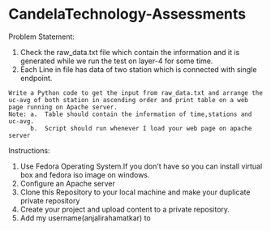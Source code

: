 # CandelaTechnology-Assessments

Problem Statement:
  
  1.  Check the raw_data.txt file which contain the information and it is generated while we run the test on layer-4 for some time.
  2.  Each Line in file has data of two station which is connected with single endpoint.
  
    Write a Python code to get the input from raw_data.txt and arrange the uc-avg of both station in ascending order and print table on a web page running on Apache server.
    Note: a.  Table should contain the information of time,stations and uc-avg.
          b.  Script should run whenever I load your web page on apache server





Instructions:

  1.  Use Fedora Operating System.If you don't have so you can install virtual box and fedora iso image on windows.
  2.  Configure an Apache server
  3.  Clone this Repository to your local machine and make your duplicate private repository
  4.  Create your project and upload content to a private repository.
  5.  Add my username(anjalirahamatkar) to 
